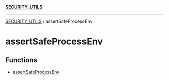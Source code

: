 [**SECURITY_UTILS**](../README.md)

***

[SECURITY_UTILS](../README.md) / assertSafeProcessEnv

# assertSafeProcessEnv

## Functions

- [assertSafeProcessEnv](functions/assertSafeProcessEnv.md)
